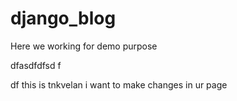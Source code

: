 # django_blog
Here we working for demo purpose


dfasdfdfsd
f

df
this is tnkvelan i want to make changes in ur page
